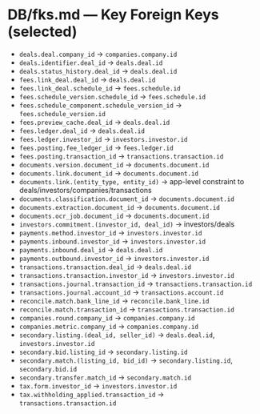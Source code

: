 # DB/fks.md — Key Foreign Keys (selected)

- `deals.deal.company_id` → `companies.company.id`
- `deals.identifier.deal_id` → `deals.deal.id`
- `deals.status_history.deal_id` → `deals.deal.id`
- `fees.link_deal.deal_id` → `deals.deal.id`
- `fees.link_deal.schedule_id` → `fees.schedule.id`
- `fees.schedule_version.schedule_id` → `fees.schedule.id`
- `fees.schedule_component.schedule_version_id` → `fees.schedule_version.id`
- `fees.preview_cache.deal_id` → `deals.deal.id`
- `fees.ledger.deal_id` → `deals.deal.id`
- `fees.ledger.investor_id` → `investors.investor.id`
- `fees.posting.fee_ledger_id` → `fees.ledger.id`
- `fees.posting.transaction_id` → `transactions.transaction.id`
- `documents.version.document_id` → `documents.document.id`
- `documents.link.document_id` → `documents.document.id`
- `documents.link.(entity_type, entity_id)` → app-level constraint to deals/investors/companies/transactions
- `documents.classification.document_id` → `documents.document.id`
- `documents.extraction.document_id` → `documents.document.id`
- `documents.ocr_job.document_id` → `documents.document.id`
- `investors.commitment.(investor_id, deal_id)` → investors/deals
- `payments.method.investor_id` → `investors.investor.id`
- `payments.inbound.investor_id` → `investors.investor.id`
- `payments.inbound.deal_id` → `deals.deal.id`
- `payments.outbound.investor_id` → `investors.investor.id`
- `transactions.transaction.deal_id` → `deals.deal.id`
- `transactions.transaction.investor_id` → `investors.investor.id`
- `transactions.journal.transaction_id` → `transactions.transaction.id`
- `transactions.journal.account_id` → `transactions.account.id`
- `reconcile.match.bank_line_id` → `reconcile.bank_line.id`
- `reconcile.match.transaction_id` → `transactions.transaction.id`
- `companies.round.company_id` → `companies.company.id`
- `companies.metric.company_id` → `companies.company.id`
- `secondary.listing.(deal_id, seller_id)` → `deals.deal.id`, `investors.investor.id`
- `secondary.bid.listing_id` → `secondary.listing.id`
- `secondary.match.(listing_id, bid_id)` → `secondary.listing.id`, `secondary.bid.id`
- `secondary.transfer.match_id` → `secondary.match.id`
- `tax.form.investor_id` → `investors.investor.id`
- `tax.withholding_applied.transaction_id` → `transactions.transaction.id`
